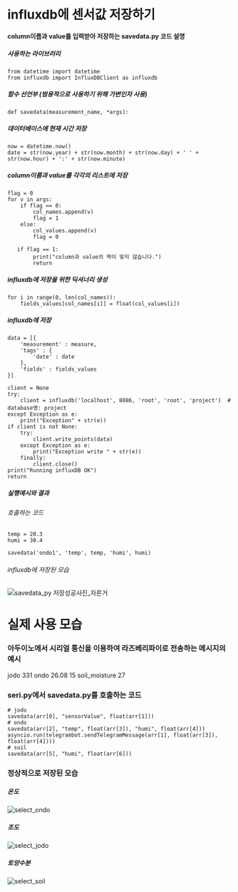 # influxdb에 센서값 저장하기

#### column이름과 value를 입력받아 저장하는 savedata.py 코드 설명

##### 사용하는 라이브러리
```python3
from datetime import datetime
from influxdb import InfluxDBClient as influxdb
```

##### 함수 선언부 (범용적으로 사용하기 위해 가변인자 사용)
```python3
def savedata(measurement_name, *args):
```

##### 데이터베이스에 현재 시간 저장
```python3
now = datetime.now()
date = str(now.year) + str(now.month) + str(now.day) + ' ' + str(now.hour) + ':' + str(now.minute)
```

##### column이름과 value를 각각의 리스트에 저장
```python3
flag = 0
for v in args:
    if flag == 0:
        col_names.append(v)
        flag = 1
    else:
        col_values.append(v)
        flag = 0

   if flag == 1:
        print("column과 value의 짝이 맞지 않습니다.")
        return
```

##### influxdb에 저장을 위한 딕셔너리 생성
```python3
for i in range(0, len(col_names)):
    fields_values[col_names[i]] = float(col_values[i])
```

##### influxdb에 저장
```python3
data = [{
    'measurement' : measure,
    'tags' : {
        'date' : date
    },
    'fields' : fields_values
}]

client = None
try:
    client = influxdb('localhost', 8086, 'root', 'root', 'project')  # database명: project
except Exception as e:
    print("Exception" + str(e))
if client is not None:
    try:
        client.write_points(data)
    except Exception as e:
        print("Exception write " + str(e))
    finally:
        client.close()
print("Running influxDB OK")
return
```

##### 실행예시와 결과
###### 호출하는 코드
```python3
temp = 20.3
humi = 30.4

savedata('ondo1', 'temp', temp, 'humi', humi)
```
###### influxdb에 저장된 모습
![savedata_py 저장성공사진_자른거](https://github.com/smart-daepa/raspberry-pi/assets/113410132/4c7402af-85ac-4231-9a58-32bc16e197e5)


# 실제 사용 모습

### 아두이노에서 시리얼 통신을 이용하여 라즈베리파이로 전송하는 메시지의 예시
jodo 331 ondo 26.08 15 soil_moisture 27 

### seri.py에서 savedata.py를 호출하는 코드
```python3
# jodo
savedata(arr[0], "sensorValue", float(arr[1]))
# ondo
savedata(arr[2], "temp", float(arr[3]), "humi", float(arr[4]))
asyncio.run(telegrambot.sendTelegramMessage(arr[1], float(arr[3]), float(arr[4])))
# soil
savedata(arr[5], "humi", float(arr[6]))
```

### 정상적으로 저장된 모습
##### 온도
![select_ondo](https://github.com/smart-daepa/raspberry-pi/assets/113410132/c7bbbd7d-f09d-4915-a327-4b26157e22be)
##### 조도
![select_jodo](https://github.com/smart-daepa/raspberry-pi/assets/113410132/c37ef3f0-b86a-4575-907e-bbb0346dbffa)
##### 토양수분
![select_soil](https://github.com/smart-daepa/raspberry-pi/assets/113410132/4948254d-3e78-43e5-9279-3beb49c20791)


